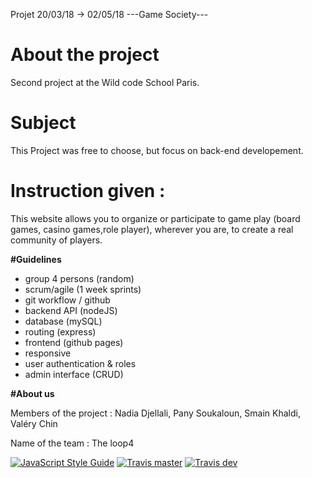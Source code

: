 Projet 20/03/18 -> 02/05/18   ---Game Society---

# About the project
Second project at the Wild code School Paris.

# Subject
This Project was free to choose, but focus on back-end developement.

# Instruction given :
This website allows you to organize or participate to game play (board games, casino games,role player), wherever you are, to create a real community of players.

**#Guidelines**

- group 4 persons (random)
- scrum/agile (1 week sprints)
- git workflow / github
- backend API (nodeJS)
- database (mySQL)
- routing (express)
- frontend (github pages)
- responsive
- user authentication & roles
- admin interface (CRUD)

**#About us**

Members of the project : Nadia Djellali, Pany Soukaloun, Smain Khaldi, Valéry Chin

Name of the team  : The loop4


[![JavaScript Style Guide](https://img.shields.io/badge/code_style-standard-brightgreen.svg)](https://standardjs.com)
[![Travis master](https://img.shields.io/travis/WildCodeSchool/paris-0218-loop-4.svg)](https://travis-ci.org/WildCodeSchool/paris-0218-loop-4)
[![Travis dev](https://img.shields.io/travis/WildCodeSchool/paris-0218-loop-4/dev.svg)](https://travis-ci.org/WildCodeSchool/paris-0218-loop-4/branches)

